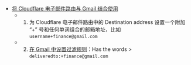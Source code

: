 - [将 Cloudflare 电子邮件路由与 Gmail 结合使用](https://blog.cloudflare.com/migrating-to-cloudflare-email-routing-zh-cn)
	- 1. 为 Cloudflare 电子邮件路由中的 Destination address 设置一个附加 “+” 号和任何单词组合的邮箱地址，比如 `username+finance@gmail.com`
	- 2. [在 Gmail 中设置过滤规则](https://webapps.stackexchange.com/a/101420)：Has  the words > `deliveredto:+finance@gmail.com`